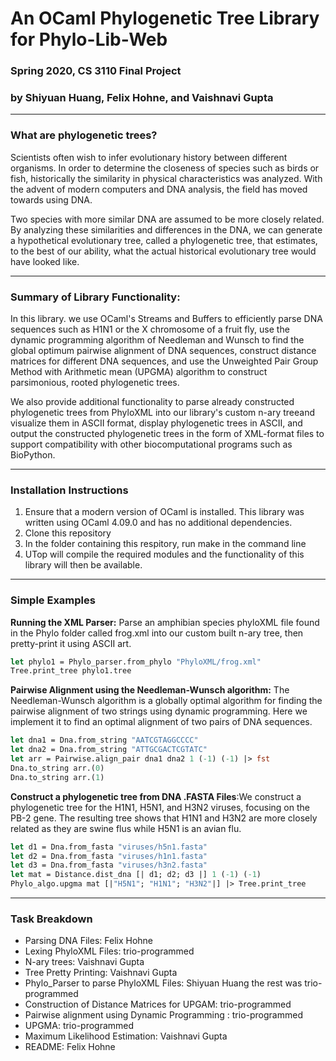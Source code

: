 # An OCaml Phylogenetic Tree Library for Phylo-Lib-Web

### Spring 2020, CS 3110 Final Project
### by Shiyuan Huang, Felix Hohne, and Vaishnavi Gupta

___ 
### What are phylogenetic trees?

Scientists often wish to infer evolutionary history between different organisms.
In order to determine the closeness of species such as birds or fish, 
historically the similarity in physical characteristics was analyzed. 
With the advent of modern computers and DNA analysis, the field has moved 
towards using DNA. 

Two species with more similar DNA are assumed to be more closely related. By 
analyzing these similarities and differences in the DNA, we can generate a 
hypothetical evolutionary tree, called a phylogenetic tree, that estimates, to 
the best of our ability, what the actual historical evolutionary tree would have 
looked like. 


___ 
### Summary of Library Functionality: 

In this library. we use OCaml's Streams and Buffers to efficiently parse DNA sequences such as H1N1 or the X chromosome of a fruit fly, use the dynamic programming algorithm of Needleman and Wunsch to find the global optimum pairwise alignment of DNA sequences, construct distance matrices for different DNA sequences, and use the Unweighted Pair Group Method with Arithmetic mean (UPGMA) algorithm to construct parsimonious, rooted phylogenetic trees. 

We also provide additional functionality to parse already constructed phylogenetic trees from PhyloXML into our library's custom n-ary treeand visualize them in ASCII format, display phylogenetic trees in ASCII, and output the constructed phylogenetic trees in the form of XML-format files to support compatibility with other biocomputational programs such as BioPython.

___ 

### Installation Instructions 

1. Ensure that a modern version of OCaml is installed. This library was written using OCaml 4.09.0 and has no additional dependencies. 
2. Clone this repository 
3. In the folder containing this respitory, run make in the command line
4. UTop will compile the required modules and the functionality of this library will then be available. 
___ 
### Simple Examples 
**Running the XML Parser:** Parse an amphibian species phyloXML file found in the Phylo folder 
   called frog.xml into our custom built n-ary tree, then pretty-print it using ASCII art.  
   
  ```OCaml
  let phylo1 = Phylo_parser.from_phylo "PhyloXML/frog.xml"
  Tree.print_tree phylo1.tree
   ```

**Pairwise Alignment using the Needleman-Wunsch algorithm:** The Needleman-Wunsch algorithm is a globally optimal algorithm for finding the pairwise alignment of two strings using dynamic programming. Here we implement it to find an optimal alignment of two pairs of DNA sequences. 

```OCaml
let dna1 = Dna.from_string "AATCGTAGGCCCC"
let dna2 = Dna.from_string "ATTGCGACTCGTATC"
let arr = Pairwise.align_pair dna1 dna2 1 (-1) (-1) |> fst
Dna.to_string arr.(0)
Dna.to_string arr.(1)
```

**Construct a phylogenetic tree from DNA .FASTA Files**:We construct a phylogenetic tree for the H1N1, H5N1, and H3N2 viruses, focusing on the PB-2 gene. The resulting tree shows that H1N1 and H3N2 are more 
closely related as they are swine flus while H5N1 is an avian flu.

```OCaml
let d1 = Dna.from_fasta "viruses/h5n1.fasta"
let d2 = Dna.from_fasta "viruses/h1n1.fasta"
let d3 = Dna.from_fasta "viruses/h3n2.fasta"
let mat = Distance.dist_dna [| d1; d2; d3 |] 1 (-1) (-1)
Phylo_algo.upgma mat [|"H5N1"; "H1N1"; "H3N2"|] |> Tree.print_tree
```

___ 


### Task Breakdown 
- Parsing DNA Files: Felix Hohne
- Lexing PhyloXML Files: trio-programmed 
- N-ary trees: Vaishnavi Gupta
- Tree Pretty Printing: Vaishnavi Gupta
- Phylo_Parser to parse PhyloXML Files: Shiyuan Huang the rest was trio-programmed 
- Construction of Distance Matrices for UPGAM: trio-programmed 
- Pairwise alignment using Dynamic Programming : trio-programmed
- UPGMA: trio-programmed
- Maximum Likelihood Estimation: Vaishnavi Gupta
- README: Felix Hohne
